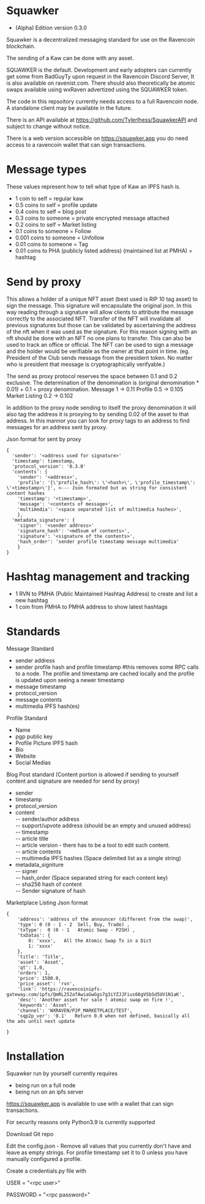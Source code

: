 # Squawker 
- (Alpha) Edition version 0.3.0

 Squawker is a decentralized messaging standard for use on the Ravencoin blockchain. 

 The sending of a Kaw can be done with any asset. 

 SQUAWKER is the default. Development and early adopters can currently get some from BadGuyTy upon request in the Ravencoin Discord Server, It is also available on ravenist.com. There should also theoretically be atomic swaps available using wxRaven advertized using the SQUAWKER token.

 The code in this repsoitory currently needs access to a full Ravencoin node. A standalone client may be available in the future.
 
 There is an API available at https://github.com/Tylerlhess/SquawkerAPI and subject to change without notice.
 
 There is a web version accessible on https://squawker.app you do need access to a ravencoin wallet that can sign transactions.


# Message types
These values represent how to tell what type of Kaw an IPFS hash is.

- 1 coin to self = regular kaw
- 0.5 coins to self = profile update
- 0.4 coins to self = blog post
- 0.3 coins to someone = private encrypted message attached
- 0.2 coins to self = Market listing
- 0.1 coins to someone = Follow
- 0.001 coins to someone = Unfollow
- 0.01 coins to someone = Tag
- 0.01 coins to PHA (publicly listed address) (maintained list at PMHA) = hashtag

# Send by proxy
This allows a holder of a unique NFT asset (best used is RIP 10 tag asset) to sign the message. This signature will encapsulate the original json. In this way reading through a signature will allow clients to attribute the message correctly to the associated NFT. Transfer of the NFT will invalidate all previous signatures but those can be validated by ascertaining the address of the nft when it was used as the signature. For this reason signing with an nft should be done with an NFT no one plans to transfer. This can also be used to track an office or official. The NFT can be used to sign a message and the holder would be verifiable as the owner at that point in time. (eg. President of the Club sends message from the president token. No matter who is president that message is cryptographically  verifyable.)

The send as proxy protocol reserves the space between 0.1 and 0.2 exclusive.
The determination of the denomination is (original denomination * 0.01) + 0.1 = proxy denomination.
Message 1 -> 0.11
Profile 0.5 -> 0.105
Market Listing 0.2 -> 0.102

In addition to the proxy node sending to itself the proxy denomination it will also tag the address it is proxying to by sending 0.02 of the asset to that address.
In this mannor you can look for proxy tags to an address to find messages for an address sent by proxy.

Json format for sent by proxy
```
{
  'sender': '<address used for signature>'
  'timestamp': timestamp,
  'protocol_version': '0.3.0'
  'contents': { 
    'sender': '<address>',
    'profile': '{\'profile_hash\': \'<hash>\', \'profile_timestamp\': \'<timestamp>\'}', <--- Json formated but as string for consistent content hashes
    'timestamp': '<timestamp>',
    'message': '<contents of message>',
    'multimedia': '<space separated list of multimedia hashes>',
    },
  'metadata_signature': {
    'signer': '<sender address>'
    'signature_hash': '<md5sum of contents>',
    'signature': '<signature of the contents>',
    'hash_order': 'sender profile timestamp message multimedia'
    }
}
```

# Hashtag management and tracking
- 1 RVN to PMHA (Public Maintained Hashtag Address) to create and list a new hashtag
- 1 coin from PMHA to PMHA address to show latest hashtags
    
# Standards
Message Standard
- sender address
- sender profile hash and profile timestamp #this removes some RPC calls to a node. 
The profile and timestamp are cached locally and the profile is updated upon seeing a newer timestamp
- message timestamp
- protocol_version
- message contents
- multimedia IPFS hash(es)

Profile Standard
- Name
- pgp public key
- Profile Picture IPFS hash
- Bio
- Website
- Social Medias

Blog Post standard (Content portion is allowed if sending to yourself content and signature are needed for send by proxy)
- sender<br/>
- timestamp<br/>
- protocol_version<br/>
- content <br/>
 -- sender/author address<br/>
 -- support/upvote address (should be an empty and unused address)<br/>
 -- timestamp<br/>
 -- article title<br/>
 -- article version - there has to be a tool to edit such content.<br/>
 -- article contents <br/>
 -- multimedia IPFS hashes (Space delimited list as a single string)<br/>
- metadata_signiture<br/>
 -- signer<br/>
 -- hash_order (Space separated string for each content key)<br/>
 -- sha256 hash of content<br/>
 -- Sender signature of hash  <br/>

Marketplace Listing
Json format 
```
{
    'address': 'address of the announcer (different from the swap)',
    'type': 0 (0 - 1 - 2  Sell, Buy, Trade) ,
    'txType':  0 (0 - 1   Atomic Swap - P2SH) ,
    'txDatas': {
        0: 'xxxx',   All the Atomic Swap Tx in a Dict 
        1: 'xxxx'
    },
    'title': 'Title',
    'asset': 'Asset',
    'qt': 1.0,
    'orders': 1,
    'price': 1500.0,
    'price_asset': 'rvn',
    'link': 'https://ravencoinipfs-gateway.com/ipfs/QmRL252afAwiaGwGgs7g3iYZJJFius66gVSbSd5UV1N1aK',
    'desc': 'Another asset for sale ! atomic swap on fire !',
    'keywords': 'Asset',
    'channel': 'WXRAVEN/P2P_MARKETPLACE/TEST',
    'sqp2p_ver': '0.1'   Return 0.0 when not defined, basically all the ads until next update

}
```
# Installation
Squawker run by yourself currently requires
- being run on a full node 
- being run on an ipfs server

https://squawker.app is available to use with a wallet that can sign transactions.

For security reasons only Python3.9 is currently supported

Download Git repo

Edit the config.json - Remove all values that you currently don't have and leave as empty strings. For profile timestamp set it to 0 unless you have manually configured a profile.

Create a credentials.py file with 

USER = "\<rpc user>" 

PASSWORD = "\<rpc password>"
